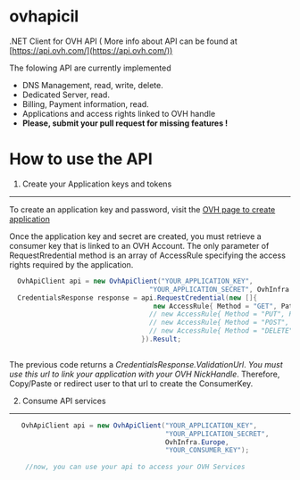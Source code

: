 ovhapicil
=========

.NET Client for OVH API ( More info about API can be found at [https://api.ovh.com/](https://api.ovh.com/))

The folowing API are currently implemented

 * DNS Management, read, write, delete.
 * Dedicated Server, read.
 * Billing, Payment information, read.
 * Applications and access rights linked to OVH handle
 * **Please, submit your pull request for missing features !**

How to use the API
==================


1. Create your Application keys and tokens
---------------------------------------

To create an application key and password, visit the [OVH page to create application](https://eu.api.ovh.com/createApp/)

Once the application key and secret are created, you must retrieve a consumer key that is linked to an OVH Account. The only parameter of RequestRredential method is an array of AccessRule specifying the access rights required by the application.

 ```csharp
   OvhApiClient api = new OvhApiClient("YOUR_APPLICATION_KEY",
                                    "YOUR_APPLICATION_SECRET", OvhInfra.Europe);
   CredentialsResponse response = api.RequestCredential(new []{
                                     new AccessRule{ Method = "GET", Path = "/*"},
                                    // new AccessRule{ Method = "PUT", Path = "/*"},
                                    // new AccessRule{ Method = "POST", Path = "/*"},
                                    // new AccessRule{ Method = "DELETE", Path = "/*"},
                                  }).Result;
                        
 ```
 
 The previous code returns a *CredentialsResponse.ValidationUrl*.  _You must use this url to link your application with your OVH NickHandle_. Therefore, Copy/Paste or redirect user to that url to create the ConsumerKey.
 
2. Consume API services
-----------------------

```csharp
   OvhApiClient api = new OvhApiClient("YOUR_APPLICATION_KEY",
                                       "YOUR_APPLICATION_SECRET", 
                                       OvhInfra.Europe,
                                       "YOUR_CONSUMER_KEY");
                                       
    //now, you can use your api to access your OVH Services
```
